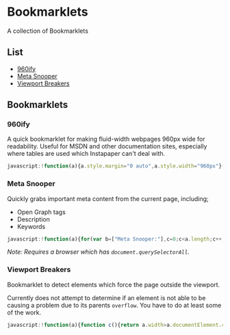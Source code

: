 # Bookmarklets

A collection of Bookmarklets

## List

* [960ify](#960ify)
* [Meta Snooper](#meta-snooper)
* [Viewport Breakers](#viewport-breakers)

## Bookmarklets

### 960ify

A quick bookmarklet for making fluid-width webpages 960px wide for readability.
Useful for MSDN and other documentation sites, especially where tables are used which Instapaper can't deal with.

```javascript
javascript:!function(a){a.style.margin="0 auto",a.style.width="960px"}(document.getElementsByTagName("body")[0]);
```

### Meta Snooper

Quickly grabs important meta content from the current page, including;

* Open Graph tags
* Description
* Keywords

```javascript
javascript:!function(a){for(var b=["Meta Snooper:"],c=0;c<a.length;c++)a[c].hasAttribute("property")&&b.push(a[c].getAttribute("property")+': "'+a[c].getAttribute("content")+'"'),a[c].hasAttribute("name")&&b.push(a[c].getAttribute("name")+': "'+a[c].getAttribute("content")+'"');b.length>1?alert(b.join("\n \u2022 ")):alert("No important meta tags were found.")}(document.querySelectorAll("meta[property^='og:'], meta[name='description'], meta[name='keywords']"));
```

_*Note*: Requires a browser which has `document.querySelectorAll`._

### Viewport Breakers

Bookmarklet to detect elements which force the page outside the viewport.

Currently does not attempt to determine if an element is not able to be causing a problem due to its parents `overflow`. You have to do at least some of the work.

```javascript
javascript:!function(a){function c(){return a.width>a.documentElement.clientWidth}function d(b){return b.offsetLeft+b.offsetWidth>a.documentElement.clientWidth}function e(b){var c=b.tagName.toLowerCase();""!==b.id&&(c=[c,b.id].join("#")),b.classList&&b.classList.length>0&&(c=[c,b.className.replace(" ",".")].join("."));var d=a.body.querySelectorAll(c.replace(/\//g,"\\/"));if(d&&d.length>1)for(var f=0;f<d.length;f++)if(d[f]===b){c=[c,"[",f,"]"].join("");break}return c}var b=null!==navigator.userAgent.toLowerCase().match(/ip(?:hone|(?:o|a)d)/g);if(c()){var f=a.body.querySelectorAll("*"),g=[];if(f)for(var h=0;h<f.length;h++)d(f[h])&&(f[h].style.outline="1px solid pink",g.push(e(f[h])));g.length>0?alert([["\u26a0",g.length.toString(),"elements appear to overflow the page;"].join(" "),g.join("\n \u2022 ")].join("\n \u2022 ")):alert([b?"\u26a0 ":"","No elements appear to overflow the page, but the document is wider than the viewport."].join(""))}else alert([b?"\uf44d ":"","Document does not appear to overflow the viewport.\nYou're all good."].join(""))}(document);
```
